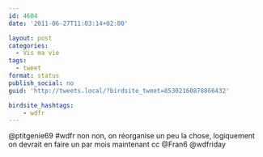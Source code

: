 ```yaml
---
id: 4604
date: '2011-06-27T11:03:14+02:00'

layout: post
categories:
  - Vis ma vie
tags:
  - tweet
format: status
publish_social: no
guid: 'http://tweets.local/?birdsite_tweet=85302160878866432'

birdsite_hashtags:
    - wdfr
---
```


@ptitgenie69 #wdfr non non, on réorganise un peu la chose, logiquement on devrait en faire un par mois maintenant cc @Fran6 @wdfriday
